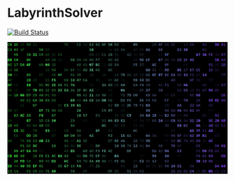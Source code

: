 # LabyrinthSolver

[![Build Status](https://travis-ci.org/dougmaitelli/LabyrinthSolver.svg?branch=master)](https://travis-ci.org/dougmaitelli/LabyrinthSolver)

![demo](https://raw.githubusercontent.com/dougmaitelli/DigitalMatrix/master/demo.png)
